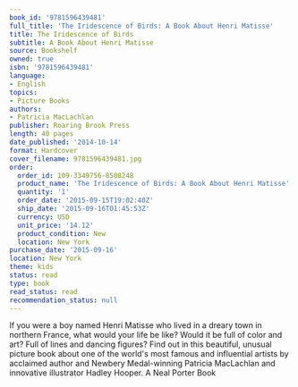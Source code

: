 ```yaml
---
book_id: '9781596439481'
full_title: 'The Iridescence of Birds: A Book About Henri Matisse'
title: The Iridescence of Birds
subtitle: A Book About Henri Matisse
source: Bookshelf
owned: true
isbn: '9781596439481'
language:
- English
topics:
- Picture Books
authors:
- Patricia MacLachlan
publisher: Roaring Brook Press
length: 40 pages
date_published: '2014-10-14'
format: Hardcover
cover_filename: 9781596439481.jpg
order:
  order_id: 109-3349756-8508248
  product_name: 'The Iridescence of Birds: A Book About Henri Matisse'
  quantity: '1'
  order_date: '2015-09-15T19:02:40Z'
  ship_date: '2015-09-16T01:45:53Z'
  currency: USD
  unit_price: '14.12'
  product_condition: New
  location: New York
purchase_date: '2015-09-16'
location: New York
theme: kids
status: read
type: book
read_status: read
recommendation_status: null
---
```

If you were a boy named Henri Matisse who lived in a dreary town in northern France, what would your life be like? Would it be full of color and art? Full of lines and dancing figures?
Find out in this beautiful, unusual picture book about one of the world's most famous and influential artists by acclaimed author and Newbery Medal-winning Patricia MacLachlan and innovative illustrator Hadley Hooper.
A Neal Porter Book
